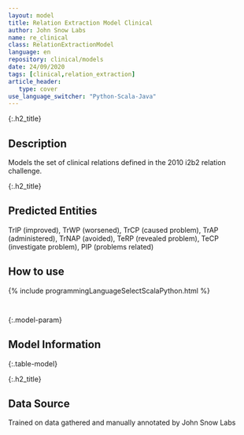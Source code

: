 ```yaml
---
layout: model
title: Relation Extraction Model Clinical
author: John Snow Labs
name: re_clinical
class: RelationExtractionModel
language: en
repository: clinical/models
date: 24/09/2020
tags: [clinical,relation_extraction]
article_header:
   type: cover
use_language_switcher: "Python-Scala-Java"
---
```


{:.h2_title}
## Description 
Models the set of clinical relations defined in the 2010 i2b2 relation challenge.

 {:.h2_title}
## Predicted Entities
TrIP (improved), TrWP (worsened), TrCP (caused problem), TrAP (administered), TrNAP (avoided), TeRP (revealed problem), TeCP (investigate problem), PIP (problems related) 



## How to use 
<div class="tabs-box" markdown="1">

{% include programmingLanguageSelectScalaPython.html %}

```python

```

```scala

```
</div>



{:.model-param}
## Model Information
{:.table-model}





{:.h2_title}
## Data Source
Trained on data gathered and manually annotated by John Snow Labs

